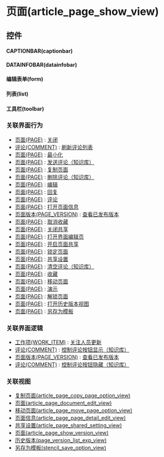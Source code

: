 # 页面(article_page_show_view)  <!-- {docsify-ignore-all} -->



## 控件
#### CAPTIONBAR(captionbar)
#### DATAINFOBAR(datainfobar)
#### 编辑表单(form)
#### 列表(list)
#### 工具栏(toolbar)


### 关联界面行为
  * [页面(PAGE)](module/Wiki/article_page) : [关闭](module/Wiki/article_page#界面行为)
  * [评论(COMMENT)](module/Base/comment) : [刷新评论列表](module/Base/comment#界面行为)
  * [页面(PAGE)](module/Wiki/article_page) : [最小化](module/Wiki/article_page#界面行为)
  * [页面(PAGE)](module/Wiki/article_page) : [发送评论（知识库）](module/Wiki/article_page#界面行为)
  * [页面(PAGE)](module/Wiki/article_page) : [复制页面](module/Wiki/article_page#界面行为)
  * [页面(PAGE)](module/Wiki/article_page) : [删除评论（知识库）](module/Wiki/article_page#界面行为)
  * [页面(PAGE)](module/Wiki/article_page) : [编辑](module/Wiki/article_page#界面行为)
  * [页面(PAGE)](module/Wiki/article_page) : [回复](module/Wiki/article_page#界面行为)
  * [页面(PAGE)](module/Wiki/article_page) : [评论](module/Wiki/article_page#界面行为)
  * [页面(PAGE)](module/Wiki/article_page) : [打开页面信息](module/Wiki/article_page#界面行为)
  * [页面版本(PAGE_VERSION)](module/Wiki/page_version) : [查看已发布版本](module/Wiki/page_version#界面行为)
  * [页面(PAGE)](module/Wiki/article_page) : [取消收藏](module/Wiki/article_page#界面行为)
  * [页面(PAGE)](module/Wiki/article_page) : [关闭共享](module/Wiki/article_page#界面行为)
  * [页面(PAGE)](module/Wiki/article_page) : [打开界面编辑页](module/Wiki/article_page#界面行为)
  * [页面(PAGE)](module/Wiki/article_page) : [开启页面共享](module/Wiki/article_page#界面行为)
  * [页面(PAGE)](module/Wiki/article_page) : [锁定页面](module/Wiki/article_page#界面行为)
  * [页面(PAGE)](module/Wiki/article_page) : [共享设置](module/Wiki/article_page#界面行为)
  * [页面(PAGE)](module/Wiki/article_page) : [清空评论（知识库）](module/Wiki/article_page#界面行为)
  * [页面(PAGE)](module/Wiki/article_page) : [收藏](module/Wiki/article_page#界面行为)
  * [页面(PAGE)](module/Wiki/article_page) : [移动页面](module/Wiki/article_page#界面行为)
  * [页面(PAGE)](module/Wiki/article_page) : [演示](module/Wiki/article_page#界面行为)
  * [页面(PAGE)](module/Wiki/article_page) : [解锁页面](module/Wiki/article_page#界面行为)
  * [页面(PAGE)](module/Wiki/article_page) : [打开历史版本视图](module/Wiki/article_page#界面行为)
  * [页面(PAGE)](module/Wiki/article_page) : [另存为模板](module/Wiki/article_page#界面行为)

### 关联界面逻辑
  * [工作项(WORK_ITEM)](module/ProjMgmt/work_item) : [关注人员更新](module/ProjMgmt/work_item/uilogic/attention_personnel_update)
  * [评论(COMMENT)](module/Base/comment) : [控制评论按钮显示（知识库）](module/Base/comment/uilogic/comment_icon_show_wiki)
  * [页面版本(PAGE_VERSION)](module/Wiki/page_version) : [查看已发布版本](module/Wiki/page_version/uilogic/is_published_version)
  * [评论(COMMENT)](module/Base/comment) : [控制评论按钮隐藏（知识库）](module/Base/comment/uilogic/comment_icon_hidden_wiki)

### 关联视图
  * [复制页面(article_page_copy_page_option_view)](app/view/article_page_copy_page_option_view)
  * [页面(article_page_document_edit_view)](app/view/article_page_document_edit_view)
  * [移动页面(article_page_move_page_option_view)](app/view/article_page_move_page_option_view)
  * [页面信息(article_page_page_detail_edit_view)](app/view/article_page_page_detail_edit_view)
  * [共享设置(article_page_shared_setting_view)](app/view/article_page_shared_setting_view)
  * [页面(article_page_show_version_view)](app/view/article_page_show_version_view)
  * [历史版本(page_version_list_exp_view)](app/view/page_version_list_exp_view)
  * [另存为模板(stencil_save_option_view)](app/view/stencil_save_option_view)

<script>
 const { createApp } = Vue
  createApp({
    data() {
      return {

      }
    }
  }).use(ElementPlus).mount('#app')
</script>